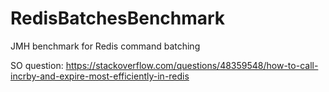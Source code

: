 # RedisBatchesBenchmark
JMH benchmark for Redis command batching

SO question: https://stackoverflow.com/questions/48359548/how-to-call-incrby-and-expire-most-efficiently-in-redis
